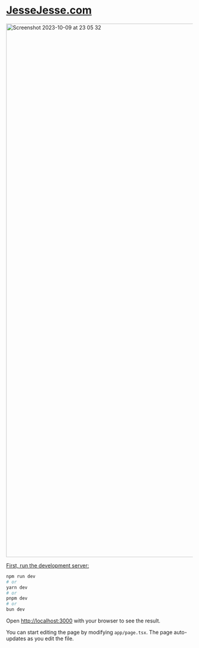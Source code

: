 # <a href="https://jessejesse.com/">JesseJesse.com

<img width="1440" alt="Screenshot 2023-10-09 at 23 05 32" src="https://github.com/sudo-self/JesseJesse.com/assets/119916323/ca2c5e5b-2834-491d-b432-17e80ff490f5">

First, run the development server:

```bash
npm run dev
# or
yarn dev
# or
pnpm dev
# or
bun dev
```

Open [http://localhost:3000](http://localhost:3000) with your browser to see the result.

You can start editing the page by modifying `app/page.tsx`. The page auto-updates as you edit the file.


